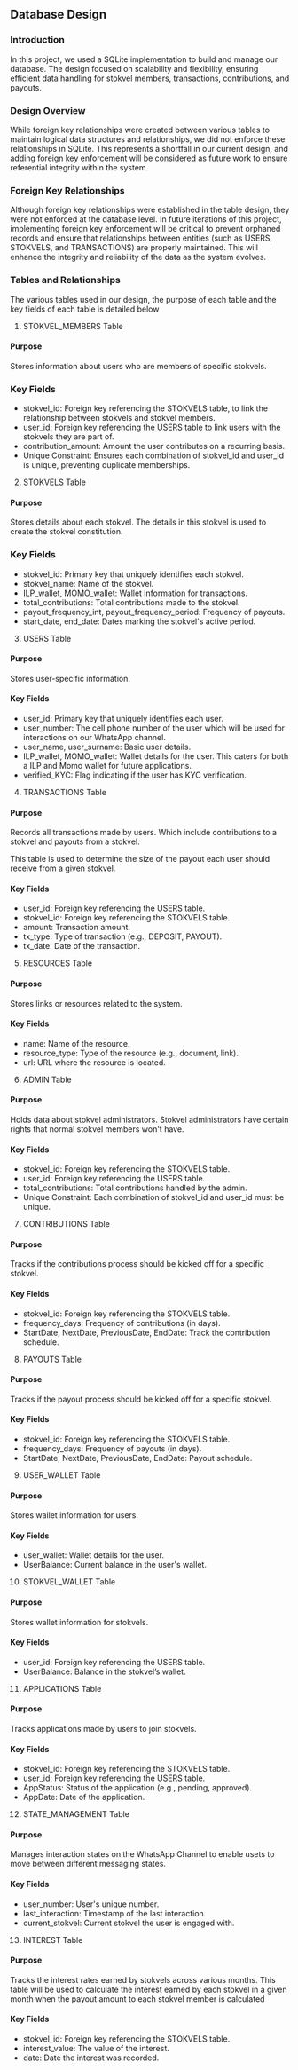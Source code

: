 ## Database Design

### Introduction

In this project, we used a SQLite implementation to build and manage our database. The design focused on scalability and flexibility, ensuring efficient data handling for stokvel members, transactions, contributions, and payouts.

### Design Overview

While foreign key relationships were created between various tables to maintain logical data structures and relationships, we did not enforce these relationships in SQLite. This represents a shortfall in our current design, and adding foreign key enforcement will be considered as future work to ensure referential integrity within the system.

### Foreign Key Relationships
Although foreign key relationships were established in the table design, they were not enforced at the database level. In future iterations of this project, implementing foreign key enforcement will be critical to prevent orphaned records and ensure that relationships between entities (such as USERS, STOKVELS, and TRANSACTIONS) are properly maintained. This will enhance the integrity and reliability of the data as the system evolves.

### Tables and Relationships

The  various tables used in our design, the purpose of each table and the key fields of each table is detailed below 

1. STOKVEL_MEMBERS Table

#### Purpose

Stores information about users who are members of specific stokvels.

### Key Fields

- stokvel_id: Foreign key referencing the STOKVELS table, to link the relationship between stokvels and stokvel members.
- user_id: Foreign key referencing the USERS table to link users with the stokvels they are part of.
- contribution_amount: Amount the user contributes on a recurring basis. 
- Unique Constraint: Ensures each combination of stokvel_id and user_id is unique, preventing duplicate memberships.

2. STOKVELS Table

#### Purpose 

Stores details about each stokvel. The details in this stokvel is used to create the stokvel constitution.

### Key Fields

- stokvel_id: Primary key that uniquely identifies each stokvel.
- stokvel_name: Name of the stokvel.
- ILP_wallet, MOMO_wallet: Wallet information for transactions.
- total_contributions: Total contributions made to the stokvel.
- payout_frequency_int, payout_frequency_period: Frequency of payouts.
- start_date, end_date: Dates marking the stokvel's active period.

3. USERS Table

#### Purpose 

Stores user-specific information.

#### Key Fields

- user_id: Primary key that uniquely identifies each user.
- user_number: The cell phone number of the user which will be used for interactions on our WhatsApp channel.
- user_name, user_surname: Basic user details.
- ILP_wallet, MOMO_wallet: Wallet details for the user. This caters for both a ILP and Momo wallet for future applications.
- verified_KYC: Flag indicating if the user has KYC verification.

4. TRANSACTIONS Table

#### Purpose 

Records all transactions made by users. Which include contributions to a stokvel and payouts from a stokvel.

This table is used to determine the size of the payout each user should receive from a given stokvel. 

#### Key Fields

- user_id: Foreign key referencing the USERS table.
- stokvel_id: Foreign key referencing the STOKVELS table.
- amount: Transaction amount.
- tx_type: Type of transaction (e.g., DEPOSIT, PAYOUT).
- tx_date: Date of the transaction.

5. RESOURCES Table

#### Purpose 

Stores links or resources related to the system.

#### Key Fields

- name: Name of the resource.
- resource_type: Type of the resource (e.g., document, link).
- url: URL where the resource is located.

6. ADMIN Table

#### Purpose 

Holds data about stokvel administrators. Stokvel administrators have certain rights that normal stokvel members won't have. 

#### Key Fields

- stokvel_id: Foreign key referencing the STOKVELS table.
- user_id: Foreign key referencing the USERS table.
- total_contributions: Total contributions handled by the admin.
- Unique Constraint: Each combination of stokvel_id and user_id must be unique.

7. CONTRIBUTIONS Table

#### Purpose 

Tracks if the contributions process should be kicked off for a specific stokvel. 

#### Key Fields

- stokvel_id: Foreign key referencing the STOKVELS table.
- frequency_days: Frequency of contributions (in days).
- StartDate, NextDate, PreviousDate, EndDate: Track the contribution schedule.

8. PAYOUTS Table

#### Purpose 

Tracks if the payout process should be kicked off for a specific stokvel. 

#### Key Fields

- stokvel_id: Foreign key referencing the STOKVELS table.
- frequency_days: Frequency of payouts (in days).
- StartDate, NextDate, PreviousDate, EndDate: Payout schedule.

9. USER_WALLET Table

#### Purpose 

Stores wallet information for users.

#### Key Fields

- user_wallet: Wallet details for the user.
- UserBalance: Current balance in the user's wallet.

10. STOKVEL_WALLET Table

#### Purpose 

Stores wallet information for stokvels.

#### Key Fields

- user_id: Foreign key referencing the USERS table.
- UserBalance: Balance in the stokvel’s wallet.

11. APPLICATIONS Table

#### Purpose 

Tracks applications made by users to join stokvels.

#### Key Fields

- stokvel_id: Foreign key referencing the STOKVELS table.
- user_id: Foreign key referencing the USERS table.
- AppStatus: Status of the application (e.g., pending, approved).
- AppDate: Date of the application.

12. STATE_MANAGEMENT Table

#### Purpose 

Manages interaction states on the WhatsApp Channel to enable usets to move between different messaging states.

#### Key Fields

- user_number: User's unique number.
- last_interaction: Timestamp of the last interaction.
- current_stokvel: Current stokvel the user is engaged with.

13. INTEREST Table

#### Purpose 

Tracks the interest rates earned by stokvels across various months. This table will be used to calculate the interest earned by each stokvel in a given month when the payout amount to each stokvel member is calculated

#### Key Fields

- stokvel_id: Foreign key referencing the STOKVELS table.
- interest_value: The value of the interest.
- date: Date the interest was recorded.